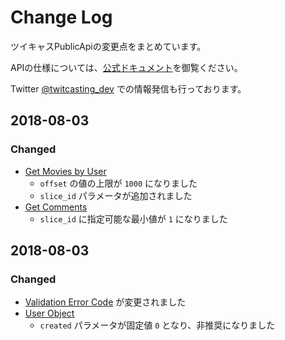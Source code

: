 # Change Log

ツイキャスPublicApiの変更点をまとめています。

APIの仕様については、[公式ドキュメント](https://apiv2-doc.twitcasting.tv/#get-user-info)を御覧ください。

Twitter [@twitcasting_dev](https://twitter.com/twitcasting_dev) での情報発信も行っております。

## 2018-08-03
### Changed
- [Get Movies by User](https://apiv2-doc.twitcasting.tv/#get-movies-by-user)
  - `offset` の値の上限が `1000` になりました
  - `slice_id` パラメータが追加されました
- [Get Comments](https://apiv2-doc.twitcasting.tv/#get-comments)
  - `slice_id` に指定可能な最小値が `1` になりました

## 2018-08-03
### Changed
- [Validation Error Code](https://apiv2-doc.twitcasting.tv/#validation-error-code-1001) が変更されました
- [User Object](https://apiv2-doc.twitcasting.tv/#get-user-info)
  - `created` パラメータが固定値 `0` となり、非推奨になりました

